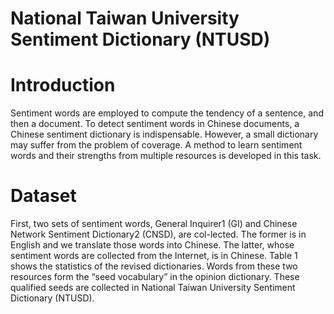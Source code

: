 # National Taiwan University Sentiment Dictionary (NTUSD)

# Introduction
Sentiment words are employed to compute the tendency of a sentence, and then a document. To detect sentiment words in Chinese documents, a Chinese sentiment dictionary is indispensable. However, a small dictionary may suffer from the problem of coverage. A method to learn sentiment words and their strengths from multiple resources is developed in this task.

# Dataset
First, two sets of sentiment words, General Inquirer1 (GI) and Chinese Network Sentiment Dictionary2 (CNSD), are col-lected. The former is in English and we translate those words into Chinese. The latter, whose sentiment words are collected from the Internet, is in Chinese. Table 1 shows the statistics of the revised dictionaries. Words from these two resources form the “seed vocabulary” in the opinion dictionary. These qualified seeds are collected in National Taiwan University Sentiment Dictionary (NTUSD).
